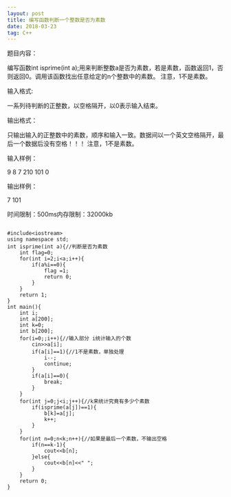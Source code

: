 ```yaml
---
layout: post
title: 编写函数判断一个整数是否为素数
date: 2018-03-23 
tag: C++
---
```


题目内容：

编写函数int isprime(int a);用来判断整数a是否为素数，若是素数，函数返回1，否则返回0。调用该函数找出任意给定的n个整数中的素数。 注意，1不是素数。


输入格式:

一系列待判断的正整数，以空格隔开，以0表示输入结束。



输出格式：

只输出输入的正整数中的素数，顺序和输入一致。数据间以一个英文空格隔开，最后一个数据后没有空格！！！ 注意，1不是素数。



输入样例：

9 8 7 210 101 0 



输出样例：

7 101

时间限制：500ms内存限制：32000kb
```

#include<iostream>
using namespace std;
int isprime(int a){//判断是否为素数
    int flag=0;
    for(int i=2;i<a;i++){
        if(a%i==0){
            flag =1;
            return 0;
        }
    }
    return 1;
}
int main(){
    int i;
    int a[200];
    int k=0;
    int b[200];
    for(i=0;;i++){//输入部分 i统计输入的个数
        cin>>a[i];
        if(a[i]==1){//1不是素数，单独处理
            i--;
            continue;
        }
        if(a[i]==0){
            break;
        }
    }
    for(int j=0;j<i;j++){//k来统计究竟有多少个素数
        if(isprime(a[j])==1){
            b[k]=a[j];
            k++;
        }
    }
    for(int n=0;n<k;n++){//如果是最后一个素数，不输出空格
        if(n==k-1){
            cout<<b[n];
        }else{
            cout<<b[n]<<" ";
        }
    }
    return 0;
}
```